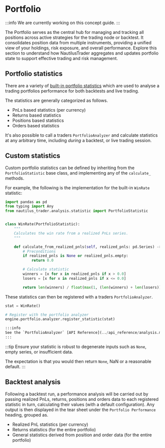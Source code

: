 # Portfolio

:::info
We are currently working on this concept guide.
:::

The Portfolio serves as the central hub for managing and tracking all positions across active strategies for the trading node or backtest.
It consolidates position data from multiple instruments, providing a unified view of your holdings, risk exposure, and overall performance.
Explore this section to understand how NautilusTrader aggregates and updates portfolio state to support effective trading and risk management.

## Portfolio statistics

There are a variety of [built-in portfolio statistics](https://github.com/nautechsystems/nautilus_trader/tree/develop/crates/analysis/src/statistics)
which are used to analyse a trading portfolios performance for both backtests and live trading.

The statistics are generally categorized as follows.

- PnLs based statistics (per currency)
- Returns based statistics
- Positions based statistics
- Orders based statistics

It's also possible to call a traders `PortfolioAnalyzer` and calculate statistics at any arbitrary
time, including *during* a backtest, or live trading session.

## Custom statistics

Custom portfolio statistics can be defined by inheriting from the `PortfolioStatistic`
base class, and implementing any of the `calculate_` methods.

For example, the following is the implementation for the built-in `WinRate` statistic:

```python
import pandas as pd
from typing import Any
from nautilus_trader.analysis.statistic import PortfolioStatistic


class WinRate(PortfolioStatistic):
    """
    Calculates the win rate from a realized PnLs series.
    """

    def calculate_from_realized_pnls(self, realized_pnls: pd.Series) -> Any | None:
        # Preconditions
        if realized_pnls is None or realized_pnls.empty:
            return 0.0

        # Calculate statistic
        winners = [x for x in realized_pnls if x > 0.0]
        losers = [x for x in realized_pnls if x <= 0.0]

        return len(winners) / float(max(1, (len(winners) + len(losers))))
```

These statistics can then be registered with a traders `PortfolioAnalyzer`.

```python
stat = WinRate()

# Register with the portfolio analyzer
engine.portfolio.analyzer.register_statistic(stat)

:::info
See the `PortfolioAnalyzer` [API Reference](../api_reference/analysis.md#class-portfolioanalyzer) for details on available methods.
:::
```

:::tip
Ensure your statistic is robust to degenerate inputs such as ``None``, empty series, or insufficient data.

The expectation is that you would then return ``None``, NaN or a reasonable default.
:::

## Backtest analysis

Following a backtest run, a performance analysis will be carried out by passing realized PnLs, returns, positions and orders data to each registered
statistic in turn, calculating their values (with a default configuration). Any output is then displayed in the tear sheet
under the `Portfolio Performance` heading, grouped as.

- Realized PnL statistics (per currency)
- Returns statistics (for the entire portfolio)
- General statistics derived from position and order data (for the entire portfolio)

